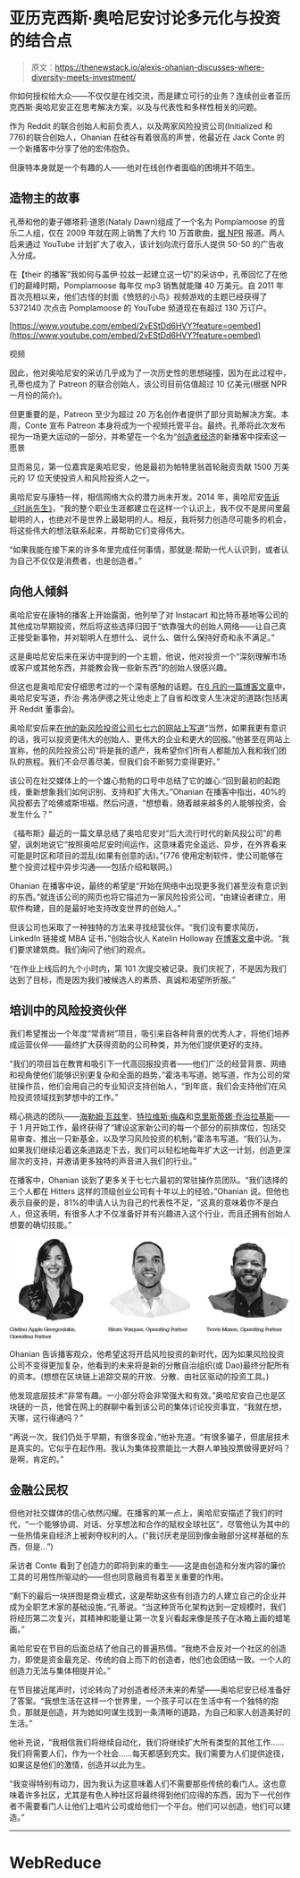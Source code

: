 # 亚历克西斯·奥哈尼安讨论多元化与投资的结合点

> 原文：<https://thenewstack.io/alexis-ohanian-discusses-where-diversity-meets-investment/>

你如何授权给大众——不仅仅是在线交流，而是建立可行的业务？连续创业者亚历克西斯·奥哈尼安正在思考解决方案，以及与代表性和多样性相关的问题。

作为 Reddit 的联合创始人和前负责人，以及两家风险投资公司(Initialized 和 776)的联合创始人，Ohanian 在硅谷有着很高的声誉，他最近在 Jack Conte 的一个新播客中分享了他的宏伟抱负。

但康特本身就是一个有趣的人——他对在线创作者面临的困境并不陌生。

## 造物主的故事

孔蒂和他的妻子娜塔莉·道恩(Nataly Dawn)组成了一个名为 Pomplamoose 的音乐二人组，仅在 2009 年就在网上销售了大约 10 万首歌曲，[据 NPR](https://www.npr.org/templates/story/story.php?storyId=125783271) 报道。两人后来通过 YouTube 计划扩大了收入，该计划向流行音乐人提供 50-50 的广告收入分成。

在【their 的播客“我如何与盖伊·拉兹一起建立这一切”的采访中，孔蒂回忆了在他们的巅峰时期，Pomplamoose 每年仅 mp3 销售就能赚 40 万美元。自 2011 年首次亮相以来，他们古怪的封面《愤怒的小鸟》视频游戏的主题已经获得了 5372140 次点击 Pomplamoose 的 YouTube 频道现在有超过 130 万订户。

[https://www.youtube.com/embed/2vEStDd6HVY?feature=oembed](https://www.youtube.com/embed/2vEStDd6HVY?feature=oembed)

视频

因此，他对奥哈尼安的采访几乎成为了一次历史性的思想碰撞，因为在此过程中，孔蒂也成为了 Patreon 的联合创始人，该公司目前估值超过 10 亿美元(根据 NPR 一月份的简介)。

但更重要的是，Patreon 至少为超过 20 万名创作者提供了部分资助解决方案。本周，Conte 宣布 Patreon 本身将成为一个视频托管平台。最终。孔蒂将此次发布视为一场更大运动的一部分，并希望在一个名为“[创造者经济](https://www.creatoreconomypodcast.com/)的新播客中探索这一愿景

显而易见，第一位嘉宾是奥哈尼安，他是最初为帕特里翁首轮融资贡献 1500 万美元的 17 位天使投资人和风险投资人之一。

奥哈尼安与康特一样，相信网络大众的潜力尚未开发。2014 年，奥哈尼安[告诉《时尚先生》](https://www.esquire.com/news-politics/interviews/a30749/alexis-ohanian-interview-2014/)，“我的整个职业生涯都建立在这样一个认识上，我不仅不是房间里最聪明的人，也绝对不是世界上最聪明的人。相反，我将努力创造尽可能多的机会，将这些伟大的想法联系起来，并帮助它们变得伟大。

“如果我能在接下来的许多年里完成任何事情，那就是:帮助一代人认识到，或者认为自己不仅仅是消费者，也是创造者。”

## 向他人倾斜

奥哈尼安在康特的播客上开始露面，他列举了对 Instacart 和比特币基地等公司的其他成功早期投资，然后将这些选择归因于“依靠强大的创始人网络——让自己真正接受新事物，并对聪明人在想什么、说什么、做什么保持好奇和永不满足。”

这是奥哈尼安后来在采访中提到的一个主题，他说，他对投资一个“深刻理解市场或客户或其他东西，并能教会我一些新东西”的创始人很感兴趣。

但这也是奥哈尼安仔细思考过的一个深有感触的话题。在[6 月的一篇博客文章](https://sevensevensix.com/out-of-the-blocks/)中，奥哈尼安写道，乔治·弗洛伊德之死让他走上了自省和改变人生决定的道路(包括离开 Reddit 董事会)。

奥哈尼安后来[在他的新风险投资公司七七六的网站上写道](https://sevensevensix.com/this-is-the-starting-line/)“当然，如果我更有意识的话，我可以投资更伟大的创始人、更伟大的企业和更大的回报。”他甚至在网站上宣称，他的风险投资公司“将是我的遗产，我希望你们所有人都能加入我和我们团队的旅程。我们不会尽善尽美，但我们会不断努力变得更好。”

该公司在社交媒体上的一个雄心勃勃的口号中总结了它的雄心:“回到最初的起跑线，重新想象我们如何识别、支持和扩大伟大。”Ohanian 在播客中指出，40%的风投都去了哈佛或斯坦福，然后问道，“想想看，随着越来越多的人能够投资，会发生什么？”

《福布斯》最近的一篇文章总结了奥哈尼安对“后大流行时代的新风投公司”的希望，讽刺地说它“按照奥哈尼安时间运作，这意味着完全遥远、异步，在外界看来可能是时区和项目的混乱(如果有创意的话)。”(776 使用定制软件，使公司能够在整个投资过程中异步沟通——包括介绍和联网。)

Ohanian 在播客中说，最终的希望是“开始在网络中出现更多我们甚至没有意识到的东西。”就连该公司的网页也将它描述为一家风险投资公司，“由建设者建立，用软件构建，目的是最好地支持改变世界的创始人。”

但该公司也采取了一种独特的方法来寻找经营伙伴。“我们没有要求简历，LinkedIn 链接或 MBA 证书，”创始合伙人 Katelin Holloway [在博客文章](https://sevensevensix.com/announcing-our-2021-operators-in-residence/)中说。“我们要求建筑商。我们询问了他们的观点。

“在作业上线后的九个小时内，第 101 次提交被记录。我们庆祝了，不是因为我们达到了目标，而是因为我们被候选人的素质、真诚和渴望所折服。”

## 培训中的风险投资伙伴

我们希望推出一个年度“常青树”项目，吸引来自各种背景的优秀人才，将他们培养成运营伙伴——最终扩大获得资助的公司种类，并为他们提供更好的支持。

“我们的项目旨在教育和吸引下一代高回报投资者——他们广泛的经营背景、网络和视角使他们能够识别更复杂和全面的趋势，”霍洛韦写道。她写道，作为公司的常驻操作员，他们会用自己的专业知识支持创始人，“到年底，我们会支持他们在风险投资领域找到梦想中的工作。”

精心挑选的团队——[海勒姆·瓦兹奎](https://youtu.be/ldQeLyBPyMo)、[特拉维斯·梅森](https://youtu.be/Nb0qemyt_u4)和[克里斯蒂娜·乔治拉基斯](https://youtu.be/1vXWhiNdTfg)——于 1 月开始工作，最终获得了“建设这家新公司的每一个部分的前排席位，包括交易审查、推出一只新基金，以及学习风险投资的机制，”霍洛韦写道。“我们认为，如果我们继续沿着这条道路走下去，我们可以轻松地每年扩大这一计划，创造更深层次的支持，并邀请更多独特的声音进入我们的行业。”

在播客中，Ohanian 谈到了更多关于七七六最初的常驻操作员团队。“我们选择的三个人都在 Hitters 这样的顶级创业公司有十年以上的经验，”Ohanian 说。但他也表示自豪的是，81%的申请人认为自己的代表性不足，“这真的意味着你不是白人，但这表明，有很多人才不仅准备好并有兴趣进入这个行业，而且还拥有创始人想要的确切技能。”

![Screenshot from vc firm 776 web site - first three Operators in Residence](img/298e14f2a0c2c37796b65f8526c2c577.png)

Ohanian 告诉播客观众，他希望这将开启风险投资的新时代，因为如果风险投资公司不变得更加复杂，他看到的未来将是新的分散自治组织(或 Dao)最终分配所有的资本。(想想在区块链上追踪交易的开放、分散、由社区驱动的投资工具。)

他发现底层技术“非常有趣。一小部分将会非常强大和有效。”奥哈尼安自己也是区块链的一员，他曾在网上的群聊中看到该公司的集体讨论投资事宜，“我就在想，天哪，这行得通吗？”

“再说一次，我们仍处于早期，有很多现金，”他补充道。“有很多骗子，但底层技术是真实的。它似乎在起作用。我认为集体投票能比一大群人单独投票做得更好吗？是啊，肯定的。”

## 金融公民权

但他对社交媒体的信心依然闪耀。在播客的某一点上，奥哈尼安描述了我们的时代，“一个能够协调、对话、分享想法和合作的赋权全球社区”，尽管他认为其中的一些热情来自经济上被剥夺权利的人。(“我讨厌老是回到像金融部分这样基础的东西，但是…”)

采访者 Conte 看到了创造力的即将到来的重生——这是由创造和分发内容的廉价工具的可用性所驱动的——但也同意融资有着至关重要的作用。

“剩下的最后一块拼图是商业模式，这是帮助这些有创造力的人建立自己的企业并成为全职艺术家的基础设施，”孔蒂说。“当这种货币化架构达到一定规模时，我们将经历第二次复兴，其精神和能量让第一次复兴看起来像是孩子在冰箱上画的蜡笔画。”

奥哈尼安在节目的后面总结了他自己的普遍热情。“我绝不会反对一个社区的创造力，即使是资金最充足、传统的自上而下的创造者，他们也会团结一致。一个人的创造力无法与集体相提并论。”

在节目接近尾声时，讨论转向了对创造者经济未来的希望——奥哈尼安已经准备好了答案。“我想生活在这样一个世界里，一个孩子可以在生活中有一个独特的抱负，那就是创造，并为她如何谋生找到一条清晰的道路，为自己和家人创造美好的生活。”

他补充说，“我相信我们将继续自动化，我们将继续扩大所有类型的其他工作……我们将需要人们，作为一个社会……每天都感到充实。我们需要为人们提供途径，如果这是他们的激情，创造并以此为生。

“我变得特别有动力，因为我认为这意味着人们不需要那些传统的看门人。这也意味着许多社区，尤其是有色人种社区将最终得到他们应得的东西，因为下一代创作者不需要看门人让他们上唱片公司或给他们一个平台。他们可以创造，他们可以建造。”

* * *

# WebReduce

<svg xmlns:xlink="http://www.w3.org/1999/xlink" viewBox="0 0 68 31" version="1.1"><title>Group</title> <desc>Created with Sketch.</desc></svg>